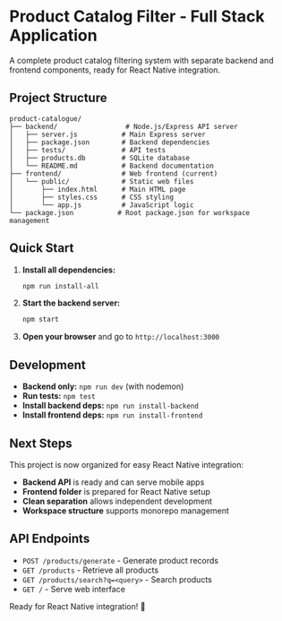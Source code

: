 # Product Catalog Filter - Full Stack Application

A complete product catalog filtering system with separate backend and frontend components, ready for React Native integration.

## Project Structure

```
product-catalogue/
├── backend/                 # Node.js/Express API server
│   ├── server.js           # Main Express server
│   ├── package.json        # Backend dependencies
│   ├── tests/              # API tests
│   ├── products.db         # SQLite database
│   └── README.md           # Backend documentation
├── frontend/               # Web frontend (current)
│   └── public/             # Static web files
│       ├── index.html      # Main HTML page
│       ├── styles.css      # CSS styling
│       └── app.js          # JavaScript logic
└── package.json           # Root package.json for workspace management
```

## Quick Start

1. **Install all dependencies:**
   ```bash
   npm run install-all
   ```

2. **Start the backend server:**
   ```bash
   npm start
   ```

3. **Open your browser** and go to `http://localhost:3000`

## Development

- **Backend only:** `npm run dev` (with nodemon)
- **Run tests:** `npm test`
- **Install backend deps:** `npm run install-backend`
- **Install frontend deps:** `npm run install-frontend`

## Next Steps

This project is now organized for easy React Native integration:

- **Backend API** is ready and can serve mobile apps
- **Frontend folder** is prepared for React Native setup
- **Clean separation** allows independent development
- **Workspace structure** supports monorepo management

## API Endpoints

- `POST /products/generate` - Generate product records
- `GET /products` - Retrieve all products  
- `GET /products/search?q=<query>` - Search products
- `GET /` - Serve web interface

Ready for React Native integration! 🚀